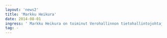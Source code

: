 ```yaml
---
layout: 'news2'
title: 'Markku Heikura'
date: 2014-08-01
ingress: ' Markku Heikura on toiminut Verohallinnon tietohallintojohtajana vuodesta 2009 alkaen. Hän toimii Verohallinnon tietohallintoyksikön yksikön johtajana ja kuuluu myös Verohallinnon johtoryhmään.'
tag: -
---
```

